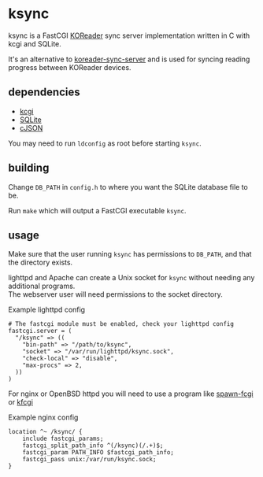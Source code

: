 # ksync

ksync is a FastCGI [KOReader](https://github.com/koreader/koreader) sync server implementation written in C with kcgi and SQLite.

It's an alternative to [koreader-sync-server](https://github.com/koreader/koreader-sync-server) and is used for syncing reading progress between KOReader devices.

## dependencies
* [kcgi](https://github.com/kristapsdz/kcgi)
* [SQLite](https://www.sqlite.org/)
* [cJSON](https://github.com/DaveGamble/cJSON)

You may need to run `ldconfig` as root before starting `ksync`.

## building
Change `DB_PATH` in `config.h` to where you want the SQLite database file to be.  

Run `make` which will output a FastCGI executable `ksync`.

## usage
Make sure that the user running `ksync` has permissions to `DB_PATH`, and that the directory exists.

lighttpd and Apache can create a Unix socket for `ksync` without needing any additional programs.  
The webserver user will need permissions to the socket directory.

Example lighttpd config
```
# The fastcgi module must be enabled, check your lighttpd config
fastcgi.server = (
  "/ksync" => ((
    "bin-path" => "/path/to/ksync",
    "socket" => "/var/run/lighttpd/ksync.sock",
    "check-local" => "disable",
    "max-procs" => 2,
  ))
)
```

For nginx or OpenBSD httpd you will need to use a program like [spawn-fcgi](https://github.com/lighttpd/spawn-fcgi) or [kfcgi](https://kristaps.bsd.lv/kcgi/kfcgi.8.html)

Example nginx config
```
location ^~ /ksync/ {
    include fastcgi_params;
    fastcgi_split_path_info ^(/ksync)(/.+)$;
    fastcgi_param PATH_INFO $fastcgi_path_info;
    fastcgi_pass unix:/var/run/ksync.sock;
}
```
